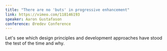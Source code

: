 ```yaml
---
title: "There are no 'buts' in progressive enhancement"
link: https://vimeo.com/118146193
speaker: Aaron Gustafason
conference: Øredev Conference
---
```


Let's see which design principles and development approaches have stood the test of the time and why.
